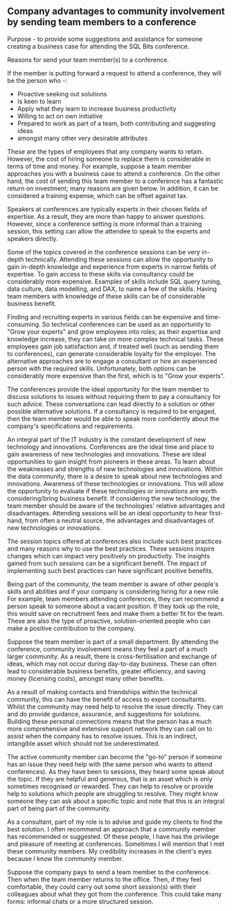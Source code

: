 
## Company advantages to community involvement by sending team members to a conference

Purpose - to provide some suggestions and assistance for someone creating a business case for attending the SQL Bits conference.

Reasons for send your team member(s) to a conference.

If the member is putting forward a request to attend a conference, they will be the person who -:

 - Proactive seeking out solutions
 -   Is keen to learn
 -   Apply what they learn to increase business productivity
 -   Willing to act on own initiative
 -   Prepared to work as part of a team, both contributing and suggesting ideas
 -   amongst many other very desirable attributes

These are the types of employees that any company wants to retain. However, the cost of hiring someone to replace them is considerable in terms of time and money. For example, suppose a team member approaches you with a business case to attend a conference. On the other hand, the cost of sending this team member to a conference has a fantastic return on investment; many reasons are given below. In addition, it can be considered a training expense, which can be offset against tax.

Speakers at conferences are typically experts in their chosen fields of expertise. As a result, they are more than happy to answer questions. However, since a conference setting is more informal than a training session, this setting can allow the attendee to speak to the experts and speakers directly.

Some of the topics covered in the conference sessions can be very in-depth technically. Attending these sessions can allow the opportunity to gain in-depth knowledge and experience from experts in narrow fields of expertise. To gain access to these skills via consultancy could be considerably more expensive. Examples of skills include SQL query tuning, data culture, data modelling, and DAX, to name a few of the skills. Having team members with knowledge of these skills can be of considerable business benefit.

Finding and recruiting experts in various fields can be expensive and time-consuming. So technical conferences can be used as an opportunity to "Grow your experts" and grow employees into roles; as their expertise and knowledge increase, they can take on more complex technical tasks. These employees gain job satisfaction and, if treated well (such as sending them to conferences), can generate considerable loyalty for the employer. The alternative approaches are to engage a consultant or hire an experienced person with the required skills. Unfortunately, both options can be considerably more expensive than the first, which is to "Grow your experts".

The conferences provide the ideal opportunity for the team member to discuss solutions to issues without requiring them to pay a consultancy for such advice. These conversations can lead directly to a solution or other possible alternative solutions. If a consultancy is required to be engaged, then the team member would be able to speak more confidently about the company's specifications and requirements.

An integral part of the IT industry is the constant development of new technology and innovations. Conferences are the ideal time and place to gain awareness of new technologies and innovations. These are ideal opportunities to gain insight from pioneers in these areas. To learn about the weaknesses and strengths of new technologies and innovations. Within the data community, there is a desire to speak about new technologies and innovations. Awareness of these technologies or innovations. This will allow the opportunity to evaluate if these technologies or innovations are worth considering/bring business benefit. If considering the new technology, the team member should be aware of the technologies' relative advantages and disadvantages. Attending sessions will be an ideal opportunity to hear first-hand, from often a neutral source, the advantages and disadvantages of new technologies or innovations.

The session topics offered at conferences also include such best practices and many reasons why to use the best practices. These sessions inspire changes which can impact very positively on productivity. The insights gained from such sessions can be a significant benefit. The impact of implementing such best practices can have significant positive benefits.

Being part of the community, the team member is aware of other people's skills and abilities and if your company is considering hiring for a new role. For example, team members attending conferences, they can recommend a person speak to someone about a vacant position. If they took up the role, this would save on recruitment fees and make them a better fit for the team. These are also the type of proactive, solution-oriented people who can make a positive contribution to the company.

Suppose the team member is part of a small department. By attending the conference, community involvement means they feel a part of a much larger community. As a result, there is cross-fertilisation and exchange of ideas, which may not occur during day-to-day business. These can often lead to considerable business benefits, greater efficiency, and saving money (licensing costs), amongst many other benefits.

As a result of making contacts and friendships within the technical community, this can have the benefit of access to expert consultants. Whilst the community may need help to resolve the issue directly. They can and do provide guidance, assurance, and suggestions for solutions. Building these personal connections means that the person has a much more comprehensive and extensive support network they can call on to assist when the company has to resolve issues. This is an indirect, intangible asset which should not be underestimated.

The active community member can become the "go-to" person if someone has an issue they need help with (the same person who wants to attend conferences). As they have been to sessions, they heard some speak about the topic. If they are helpful and generous, that is an asset which is only sometimes recognised or rewarded. They can help to resolve or provide help to solutions which people are struggling to resolve. They might know someone they can ask about a specific topic and note that this is an integral part of being part of the community.

As a consultant, part of my role is to advise and guide my clients to find the best solution. I often recommend an approach that a community member has recommended or suggested. Of these people, I have has the privilege and pleasure of meeting at conferences. Sometimes I will mention that I met these community members. My credibility increases in the client's eyes because I know the community member.

Suppose the company pays to send a team member to the conference. Then when the team member returns to the office. Then, if they feel comfortable, they could carry out some short session(s) with their colleagues about what they got from the conference. This could take many forms: informal chats or a more structured session.
